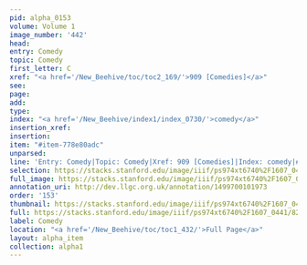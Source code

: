 ```yaml
---
pid: alpha_0153
volume: Volume 1
image_number: '442'
head: 
entry: Comedy
topic: Comedy
first_letter: C
xref: "<a href='/New_Beehive/toc/toc2_169/'>909 [Comedies]</a>"
see: 
page: 
add: 
type: 
index: "<a href='/New_Beehive/index1/index_0730/'>comedy</a>"
insertion_xref: 
insertion: 
item: "#item-778e80adc"
unparsed: 
line: 'Entry: Comedy|Topic: Comedy|Xref: 909 [Comedies]|Index: comedy|#item-778e80adc'
selection: https://stacks.stanford.edu/image/iiif/ps974xt6740%2F1607_0441/823,3483,3030,452/full/0/default.jpg
full_image: https://stacks.stanford.edu/image/iiif/ps974xt6740%2F1607_0441/full/full/0/default.jpg
annotation_uri: http://dev.llgc.org.uk/annotation/1499700101973
order: '153'
thumbnail: https://stacks.stanford.edu/image/iiif/ps974xt6740%2F1607_0441/823,3483,600,180/250,/0/default.jpg
full: https://stacks.stanford.edu/image/iiif/ps974xt6740%2F1607_0441/823,3483,3030,452/full/0/default.jpg
label: Comedy
location: "<a href='/New_Beehive/toc/toc1_432/'>Full Page</a>"
layout: alpha_item
collection: alpha1
---
```

